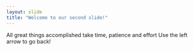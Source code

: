 ```yaml
---
layout: slide
title: "Welcome to our second slide!"
---
```

All great things accomplished take time, patience and effort
Use the left arrow to go back!
